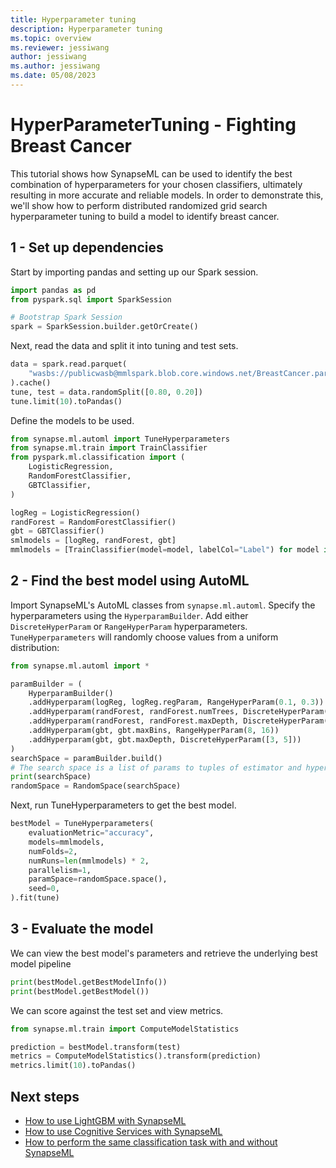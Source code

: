 ```yaml
---
title: Hyperparameter tuning
description: Hyperparameter tuning
ms.topic: overview
ms.reviewer: jessiwang
author: jessiwang
ms.author: jessiwang
ms.date: 05/08/2023
---
```

# HyperParameterTuning - Fighting Breast Cancer

This tutorial shows how SynapseML can be used to identify the best combination of hyperparameters for your chosen classifiers, ultimately resulting in more accurate and reliable models. In order to demonstrate this, we'll show how to perform distributed randomized grid search hyperparameter tuning to build a model to identify breast cancer. 

## 1 - Set up dependencies
Start by importing pandas and setting up our Spark session.


```python
import pandas as pd
from pyspark.sql import SparkSession

# Bootstrap Spark Session
spark = SparkSession.builder.getOrCreate()
```

Next, read the data and split it into tuning and test sets.


```python
data = spark.read.parquet(
    "wasbs://publicwasb@mmlspark.blob.core.windows.net/BreastCancer.parquet"
).cache()
tune, test = data.randomSplit([0.80, 0.20])
tune.limit(10).toPandas()
```

Define the models to be used.


```python
from synapse.ml.automl import TuneHyperparameters
from synapse.ml.train import TrainClassifier
from pyspark.ml.classification import (
    LogisticRegression,
    RandomForestClassifier,
    GBTClassifier,
)

logReg = LogisticRegression()
randForest = RandomForestClassifier()
gbt = GBTClassifier()
smlmodels = [logReg, randForest, gbt]
mmlmodels = [TrainClassifier(model=model, labelCol="Label") for model in smlmodels]
```

## 2 - Find the best model using AutoML

Import SynapseML's AutoML classes from `synapse.ml.automl`.
Specify the hyperparameters using the `HyperparamBuilder`. Add either `DiscreteHyperParam` or `RangeHyperParam` hyperparameters. `TuneHyperparameters` will randomly choose values from a uniform distribution:


```python
from synapse.ml.automl import *

paramBuilder = (
    HyperparamBuilder()
    .addHyperparam(logReg, logReg.regParam, RangeHyperParam(0.1, 0.3))
    .addHyperparam(randForest, randForest.numTrees, DiscreteHyperParam([5, 10]))
    .addHyperparam(randForest, randForest.maxDepth, DiscreteHyperParam([3, 5]))
    .addHyperparam(gbt, gbt.maxBins, RangeHyperParam(8, 16))
    .addHyperparam(gbt, gbt.maxDepth, DiscreteHyperParam([3, 5]))
)
searchSpace = paramBuilder.build()
# The search space is a list of params to tuples of estimator and hyperparam
print(searchSpace)
randomSpace = RandomSpace(searchSpace)
```

Next, run TuneHyperparameters to get the best model.


```python
bestModel = TuneHyperparameters(
    evaluationMetric="accuracy",
    models=mmlmodels,
    numFolds=2,
    numRuns=len(mmlmodels) * 2,
    parallelism=1,
    paramSpace=randomSpace.space(),
    seed=0,
).fit(tune)
```

## 3 - Evaluate the model
We can view the best model's parameters and retrieve the underlying best model pipeline


```python
print(bestModel.getBestModelInfo())
print(bestModel.getBestModel())
```

We can score against the test set and view metrics.


```python
from synapse.ml.train import ComputeModelStatistics

prediction = bestModel.transform(test)
metrics = ComputeModelStatistics().transform(prediction)
metrics.limit(10).toPandas()
```
## Next steps

- [How to use LightGBM with SynapseML](lightgbm-overview.md)
- [How to use Cognitive Services with SynapseML](overview-cognitive-services.md)
- [How to perform the same classification task with and without SynapseML](classification-before-and-after-synapseml.md)